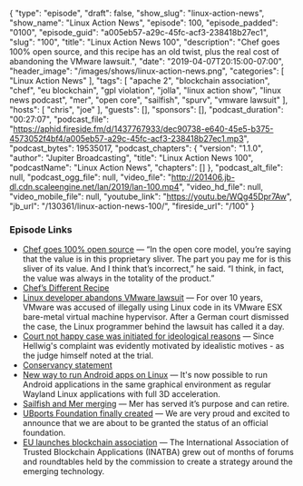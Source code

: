 {
  "type": "episode",
  "draft": false,
  "show_slug": "linux-action-news",
  "show_name": "Linux Action News",
  "episode": 100,
  "episode_padded": "0100",
  "episode_guid": "a005eb57-a29c-45fc-acf3-238418b27ec1",
  "slug": "100",
  "title": "Linux Action News 100",
  "description": "Chef goes 100% open source, and this recipe has an old twist, plus the real cost of abandoning the VMware lawsuit.",
  "date": "2019-04-07T20:15:00-07:00",
  "header_image": "/images/shows/linux-action-news.png",
  "categories": [
    "Linux Action News"
  ],
  "tags": [
    "apache 2",
    "blockchain association",
    "chef",
    "eu blockchain",
    "gpl violation",
    "jolla",
    "linux action show",
    "linux news podcast",
    "mer",
    "open core",
    "sailfish",
    "spurv",
    "vmware lawsuit"
  ],
  "hosts": [
    "chris",
    "joe"
  ],
  "guests": [],
  "sponsors": [],
  "podcast_duration": "00:27:07",
  "podcast_file": "https://aphid.fireside.fm/d/1437767933/dec90738-e640-45e5-b375-4573052f4bf4/a005eb57-a29c-45fc-acf3-238418b27ec1.mp3",
  "podcast_bytes": 19535017,
  "podcast_chapters": {
    "version": "1.1.0",
    "author": "Jupiter Broadcasting",
    "title": "Linux Action News 100",
    "podcastName": "Linux Action News",
    "chapters": []
  },
  "podcast_alt_file": null,
  "podcast_ogg_file": null,
  "video_file": "http://201406.jb-dl.cdn.scaleengine.net/lan/2019/lan-100.mp4",
  "video_hd_file": null,
  "video_mobile_file": null,
  "youtube_link": "https://youtu.be/WQg45Dpr7Aw",
  "jb_url": "/130361/linux-action-news-100/",
  "fireside_url": "/100"
}


### Episode Links

  * [Chef goes 100% open source](https://techcrunch.com/2019/04/02/chef-goes-100-open-source/ "Chef goes 100% open source") — “In the open core model, you’re saying that the value is in this proprietary sliver. The part you pay me for is this sliver of its value. And I think that’s incorrect,” he said. “I think, in fact, the value was always in the totality of the product.”
  * [Chef’s Different Recipe](https://redmonk.com/sogrady/2019/04/02/chefs-different-recipe/ "Chef’s Different Recipe")
  * [Linux developer abandons VMware lawsuit](https://www.zdnet.com/article/linux-developer-abandons-vmware-lawsuit/ "Linux developer abandons VMware lawsuit") — For over 10 years, VMware was accused of illegally using Linux code in its VMware ESX bare-metal virtual machine hypervisor. After a German court dismissed the case, the Linux programmer behind the lawsuit has called it a day.
  * [Court not happy case was initiated for ideological reasons](https://www.heise.de/newsticker/meldung/Linux-Entwickler-gegen-VMware-OLG-Hamburg-lehnt-Klage-ab-4324066.html "Court not happy case was initiated for ideological reasons") — Since Hellwig's complaint was evidently motivated by idealistic motives - as the judge himself noted at the trial.
  * [Conservancy statement](https://sfconservancy.org/news/2019/apr/02/vmware-no-appeal/ "Conservancy statement")
  * [New way to run Android apps on Linux](https://www.collabora.com/news-and-blog/blog/2019/04/01/running-android-next-to-wayland/ "New way to run Android apps on Linux") — It's now possible to run Android applications in the same graphical environment as regular Wayland Linux applications with full 3D acceleration. 
  * [Sailfish and Mer merging](https://blog.jolla.com/message-in-a-bottle/ "Sailfish and Mer merging") — Mer has served it’s purpose and can retire.
  * [UBports Foundation finally created](https://ubports.com/blog/ubports-blog-1/post/it-s-official-the-ubports-foundation-is-ready-for-launch-215 "UBports Foundation finally created") — We are very proud and excited to announce that we are about to be granted the status of an official foundation. 
  * [EU launches blockchain association](https://venturebeat.com/2019/04/03/eu-launches-blockchain-association-to-accelerate-distributed-ledger-technology-adoption/ "EU launches blockchain association") — The International Association of Trusted Blockchain Applications (INATBA) grew out of months of forums and roundtables held by the commission to create a strategy around the emerging technology.


